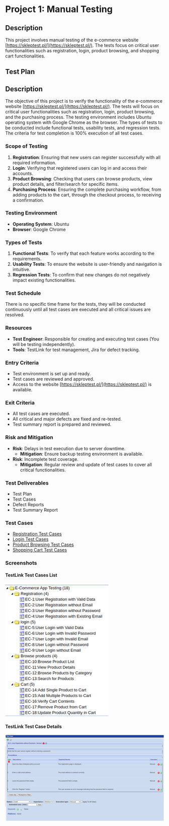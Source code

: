 # Project 1: Manual Testing

## Description
This project involves manual testing of the e-commerce website [https://skleptest.pl/](https://skleptest.pl/). The tests focus on critical user functionalities such as registration, login, product browsing, and shopping cart functionalities.

## Test Plan

## Description
The objective of this project is to verify the functionality of the e-commerce website [https://skleptest.pl/](https://skleptest.pl/). The tests will focus on critical user functionalities such as registration, login, product browsing, and the purchasing process. The testing environment includes Ubuntu operating system with Google Chrome as the browser. The types of tests to be conducted include functional tests, usability tests, and regression tests. The criteria for test completion is 100% execution of all test cases.

### Scope of Testing

1. **Registration**: Ensuring that new users can register successfully with all required information.
2. **Login**: Verifying that registered users can log in and access their accounts.
3. **Product Browsing**: Checking that users can browse products, view product details, and filter/search for specific items.
4. **Purchasing Process**: Ensuring the complete purchasing workflow, from adding products to the cart, through the checkout process, to receiving a confirmation.

### Testing Environment

- **Operating System**: Ubuntu
- **Browser**: Google Chrome

### Types of Tests

1. **Functional Tests**: To verify that each feature works according to the requirements.
2. **Usability Tests**: To ensure the website is user-friendly and navigation is intuitive.
3. **Regression Tests**: To confirm that new changes do not negatively impact existing functionalities.

### Test Schedule

There is no specific time frame for the tests, they will be conducted continuously until all test cases are executed and all critical issues are resolved.

### Resources

- **Test Engineer**: Responsible for creating and executing test cases (You will be testing independently).
- **Tools**: TestLink for test management, Jira for defect tracking.

### Entry Criteria

- Test environment is set up and ready.
- Test cases are reviewed and approved.
- Access to the website [https://skleptest.pl/](https://skleptest.pl/) is available.

### Exit Criteria

- All test cases are executed.
- All critical and major defects are fixed and re-tested.
- Test summary report is prepared and reviewed.

### Risk and Mitigation

- **Risk**: Delays in test execution due to server downtime.
  - **Mitigation**: Ensure backup testing environment is available.
- **Risk**: Incomplete test coverage.
  - **Mitigation**: Regular review and update of test cases to cover all critical functionalities.

### Test Deliverables

- Test Plan
- Test Cases
- Defect Reports
- Test Summary Report

### Test Cases
- [Registration Test Cases](TestCases_Registration.md)
- [Login Test Cases](TestCases_Login.md)
- [Product Browsing Test Cases](TestCases_ProductBrowsing.md)
- [Shopping Cart Test Cases](TestCases_Cart.md)

### Screenshots

#### TestLink Test Cases List
![TestLink Test Cases List](screenshots/testlink_test_cases_list.png)

#### TestLink Test Case Details
![TestLink Test Case Details](screenshots/testlink_test_case_details.png)
